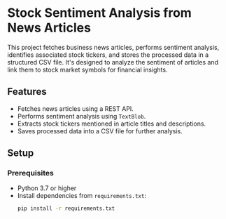 # Stock Sentiment Analysis from News Articles

This project fetches business news articles, performs sentiment analysis, identifies associated stock tickers, and stores the processed data in a structured CSV file. It's designed to analyze the sentiment of articles and link them to stock market symbols for financial insights.

## Features

- Fetches news articles using a REST API.
- Performs sentiment analysis using `TextBlob`.
- Extracts stock tickers mentioned in article titles and descriptions.
- Saves processed data into a CSV file for further analysis.

## Setup

### Prerequisites
- Python 3.7 or higher
- Install dependencies from `requirements.txt`:
  ```bash
  pip install -r requirements.txt
